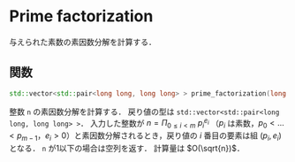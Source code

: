 # Prime factorization

与えられた素数の素因数分解を計算する．

## 関数

```cpp
std::vector<std::pair<long long, long long> > prime_factorization(long long x);
```

整数 `n` の素因数分解を計算する．
戻り値の型は `std::vector<std::pair<long long, long long> >`．
入力した整数が $n = \Pi_{0 \le i < m} \ {p_i}^{e_i}$ （$p_i$ は素数，$p_0 < \dots < p_{m-1}$，$e_i > 0$）と素因数分解されるとき，戻り値の $i$ 番目の要素は組 $(p_i, e_i)$ となる．
`n` が1以下の場合は空列を返す．
計算量は $O(\sqrt{n})$．